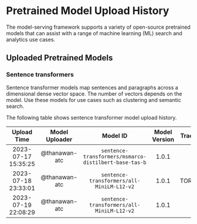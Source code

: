 # Pretrained Model Upload History

The model-serving framework supports a variety of open-source pretrained models that can assist with a range of machine learning (ML) search and analytics use cases. 


## Uploaded Pretrained Models


### Sentence transformers

Sentence transformer models map sentences and paragraphs across a dimensional dense vector space. The number of vectors depends on the model. Use these models for use cases such as clustering and semantic search. 

The following table shows sentence transformer model upload history.

[//]: # (This may be the most platform independent comment)

|Upload Time|Model Uploader|Model ID|Model Version|Tracing Format|Embedding Dimension|Pooling Mode|
| :---: | :---: | :---: | :---: | :---: | :---: | :---: |
|2023-07-17 15:35:25|@thanawan-atc|`sentence-transformers/msmarco-distilbert-base-tas-b`|1.0.1|ONNX|Default|Default|
|2023-07-18 23:33:01|@thanawan-atc|`sentence-transformers/all-MiniLM-L12-v2`|1.0.1|TORCH_SCRIPT|Default|Default|
|2023-07-19 22:08:29|@thanawan-atc|`sentence-transformers/all-MiniLM-L12-v2`|1.0.1|ONNX|Default|Default|

